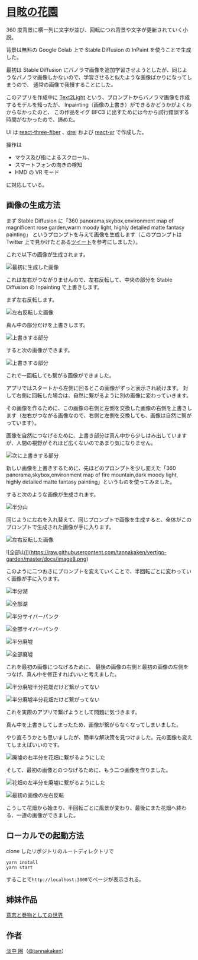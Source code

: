 # [目眩の花園](https://vertigo-garden.vercel.app/)

360 度背景に横一列に文字が並び、回転につれ背景や文字が更新されていく小説。

背景は無料の Google Colab 上で Stable Diffusion の InPaint を使うことで生成した。

最初は Stable Diffusion にパノラマ画像を追加学習させようとしたが、同じようなパノラマ画像しかないので、学習させると似たような画像ばかりになってしまうので、
通常の画像で我慢することにした。

このアプリを作成中に [Text2Light](https://github.com/FrozenBurning/Text2Light) という、プロンプトからパノラマ画像を作成するモデルを知ったが、
Inpainting（画像の上書き）ができるかどうかがよくわからなかったのと、
この作品をイグ BFC3 に出すためには今から試行錯誤する時間がなかったので、諦めた。

UI は [react-three-fiber](https://github.com/pmndrs/react-three-fiber) 、[drei](https://github.com/pmndrs/drei) および [react-xr](https://github.com/pmndrs/react-xr) で作成した。

操作は

- マウス及び指によるスクロール、
- スマートフォンの向きの検知
- HMD の VR モード

に対応している。

## 画像の生成方法

まず Stable Diffusion に「360 panorama,skybox,environment map of magnificent rose garden,warm moody light, highly detailed matte fantasy painting」
というプロンプトを与えて画像を生成します（このプロンプトは Twitter 上で見かけたとある[ツイート](https://twitter.com/yoglehonpo/status/1566188435530199040)を参考にしました）。

これで以下の画像が生成されます。

![最初に生成した画像](https://raw.githubusercontent.com/tannakaken/vertigo-garden/master/docs/image1.png)

これは左右がつながりませんので、左右反転して、中央の部分を Stable Diffusion の Inpainting で上書きします。

まず左右反転します。

![左右反転した画像](https://raw.githubusercontent.com/tannakaken/vertigo-garden/master/docs/image2.png)

真ん中の部分だけを上書きします。

![上書きする部分](https://raw.githubusercontent.com/tannakaken/vertigo-garden/master/docs/image3.png)

すると次の画像ができます。

![上書きする部分](https://raw.githubusercontent.com/tannakaken/vertigo-garden/master/docs/image4.png)

これで一回転しても繋がる画像ができました。

アプリではスタートから左側に回るとこの画像がずっと表示され続けます。
対して右側に回転した場合は、自然に繋がるように別の画像に変わっていきます。

その画像を作るために、この画像の右側と左側を交換した画像の右側を上書きします（左右がつながる画像なので、右側と左側を交換しても、画像は自然に繋がっています）。

画像を自然につなげるために、上書き部分は真ん中から少しはみ出していますが、人間の視野がそれほど広くないのであまり気になりません。

![次に上書きする部分](https://raw.githubusercontent.com/tannakaken/vertigo-garden/master/docs/image5.png)

新しい画像を上書きするために、先ほどのプロンプトを少し変えた「360 panorama,skybox,environment map of fire mountain,dark moody light, highly detailed matte fantasy painting」というものを使ってみました。

すると次のような画像が生成されます。

![半分山](https://raw.githubusercontent.com/tannakaken/vertigo-garden/master/docs/image6.png)

同じように左右を入れ替えて、同じプロンプトで画像を生成すると、全体がこのプロンプトで生成された画像が手に入ります。

![左右反転した画像](https://raw.githubusercontent.com/tannakaken/vertigo-garden/master/docs/image7.png)

![全部山]](https://raw.githubusercontent.com/tannakaken/vertigo-garden/master/docs/image8.png)

このように二つおきにプロンプトを変えていくことで、半回転ごとに変わっていく画像が手に入ります。

![半分湖](https://raw.githubusercontent.com/tannakaken/vertigo-garden/master/docs/image9.png)

![全部湖](https://raw.githubusercontent.com/tannakaken/vertigo-garden/master/docs/image10.png)

![半分サイバーパンク](https://raw.githubusercontent.com/tannakaken/vertigo-garden/master/docs/image11.png)

![全部サイバーパンク](https://raw.githubusercontent.com/tannakaken/vertigo-garden/master/docs/image12.png)

![半分廃墟](https://raw.githubusercontent.com/tannakaken/vertigo-garden/master/docs/image13.png)

![全部廃墟](https://raw.githubusercontent.com/tannakaken/vertigo-garden/master/docs/image14.png)

これを最初の画像につなげるために、
最後の画像の右側と最初の画像の左側をつなげ、真ん中を修正すればいいと考えました。

![半分廃墟半分花畑だけど繋がってない](https://raw.githubusercontent.com/tannakaken/vertigo-garden/master/docs/image15.png)

![半分廃墟半分花畑だけど繋がってない](https://raw.githubusercontent.com/tannakaken/vertigo-garden/master/docs/image16.png)

これを実際のアプリで繋げようとして問題に気づきます。

真ん中を上書きしてしまったため、画像が繋がらなくなってしまいました。

やり直そうかとも思いましたが、簡単な解決策を見つけました。元の画像も変えてしまえばいいのです。

![廃墟の右半分を花畑に繋がるようにした](https://raw.githubusercontent.com/tannakaken/vertigo-garden/master/docs/image17.png)

そして、最初の画像とのつなげるために、もう二つ画像を作りました。

![花畑の左半分を廃墟に繋がるようにした](https://raw.githubusercontent.com/tannakaken/vertigo-garden/master/docs/image18.png)

![最初の画像の左右反転](https://raw.githubusercontent.com/tannakaken/vertigo-garden/master/docs/image19.png)

こうして花畑から始まり、半回転ごとに風景が変わり、最後にまた花畑へ終わる、一連の画像ができました。

## ローカルでの起動方法

clone したリポジトリのルートディレクトリで

    yarn install
    yarn start

することで`http://localhost:3000`でページが表示される。

## 姉妹作品

[意志と巻物としての世界](https://tannakaken.xyz/novels/TheWorldAsWillAndScroll)

## 作者

[淡中 圏](https://tannakaken.xyz)（[@tannakaken](https://twitter.com/tannakaken)）

